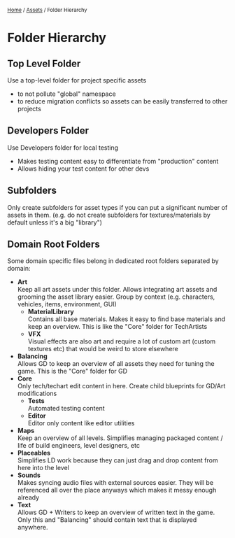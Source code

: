 <sub>[Home](../README.md) / [Assets](./README.md) / Folder Hierarchy </sub>

# Folder Hierarchy

## Top Level Folder
Use a top-level folder for project specific assets
- to not pollute "global" namespace
- to reduce migration conflicts so assets can be easily transferred to other projects

## Developers Folder
Use Developers folder for local testing
- Makes testing content easy to differentiate from "production" content
- Allows hiding your test content for other devs

## Subfolders
Only create subfolders for asset types if you can put a significant number of assets in them. (e.g. do not create subfolders for textures/materials by default unless it's a big "library")

## Domain Root Folders
Some domain specific files belong in dedicated root folders separated by domain:
- **Art**<br>
    Keep all art assets under this folder. Allows integrating art assets and grooming the asset library easier. Group by context (e.g. characters, vehicles, items, environment, GUI)
    - **MaterialLibrary**<br>
        Contains all base materials. Makes it easy to find base materials and keep an overview. This is like the "Core" folder for TechArtists
    - **VFX**<br>
        Visual effects are also art and require a lot of custom art (custom textures etc) that would be weird to store elsewhere
- **Balancing**<br>
    Allows GD to keep an overview of all assets they need for tuning the game. This is the "Core" folder for GD
- **Core**<br>
    Only tech/techart edit content in here. Create child blueprints for GD/Art modifications
    - **Tests**<br>
        Automated testing content
    - **Editor**<br>
        Editor only content like editor utilities
- **Maps**<br>
    Keep an overview of all levels. Simplifies managing packaged content / life of build engineers, level designers, etc
- **Placeables**<br>
    Simplifies LD work because they can just drag and drop content from here into the level
- **Sounds**<br>
    Makes syncing audio files with external sources easier. They will be referenced all over the place anyways which makes it messy enough already
- **Text**<br>
    Allows GD + Writers to keep an overview of written text in the game. Only this and "Balancing" should contain text that is displayed anywhere.
